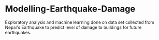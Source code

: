 # Modelling-Earthquake-Damage
Exploratory analysis and machine learning done on data set collected from Nepal's Earthquake to predict level of damage to buildings for future earthquakes.

